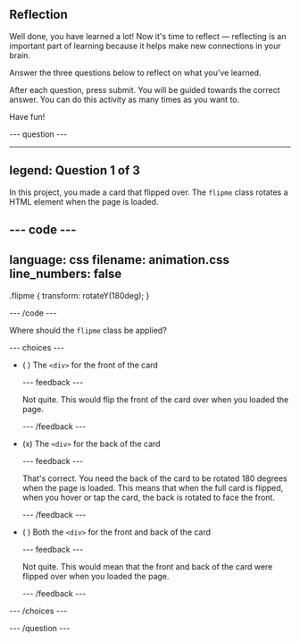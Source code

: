 ## Reflection

Well done, you have learned a lot! Now it's time to reflect &mdash; reflecting is an important part of learning because it helps make new connections in your brain.

Answer the three questions below to reflect on what you've learned.

After each question, press submit. You will be guided towards the correct answer. You can do this activity as many times as you want to.

Have fun!

\--- question ---

---

## legend: Question 1 of 3

In this project, you made a card that flipped over. The `flipme` class rotates a HTML element when the page is loaded.

## --- code ---

language: css
filename: animation.css
line_numbers: false
--------------------------------------------------------

.flipme {
transform: rotateY(180deg);
}

\--- /code ---

Where should the `flipme` class be applied?

\--- choices ---

- ( ) The `<div>` for the front of the card

  \--- feedback ---

  Not quite. This would flip the front of the card over when you loaded the page.

  \--- /feedback ---

- (x) The `<div>` for the back of the card

  \--- feedback ---

  That's correct. You need the back of the card to be rotated 180 degrees when the page is loaded. This means that when the full card is flipped, when you hover or tap the card, the back is rotated to face the front.

  \--- /feedback ---

- ( ) Both the `<div>` for the front and back of the card

  \--- feedback ---

  Not quite. This would mean that the front and back of the card were flipped over when you loaded the page.

  \--- /feedback ---

\--- /choices ---

\--- /question ---
